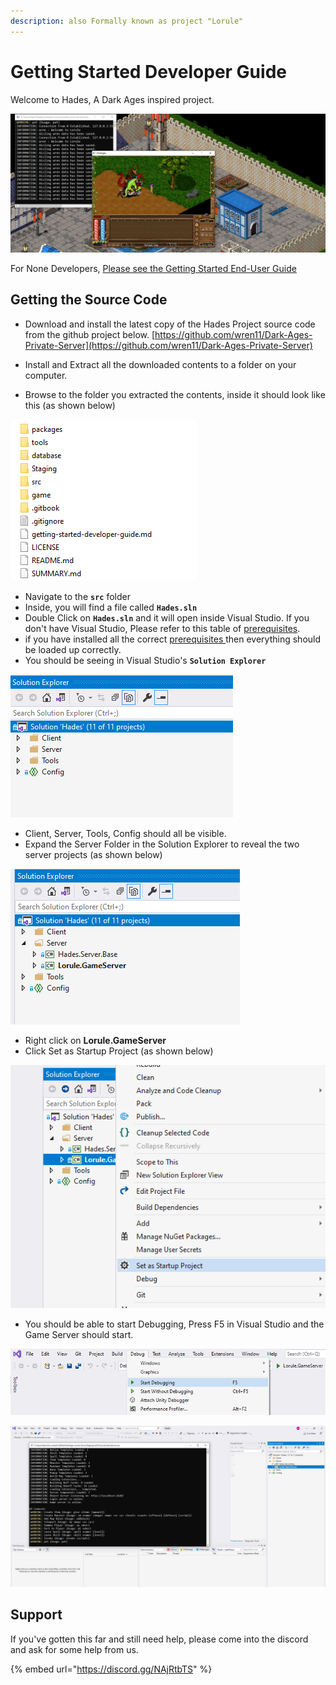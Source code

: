 ```yaml
---
description: also Formally known as project "Lorule"
---
```


# Getting Started Developer Guide

Welcome to Hades, A Dark Ages inspired project. 


![](.gitbook/assets/hades.png)

For None Developers, [Please see the Getting Started End-User Guide](https://github.com/wren11/Dark-Ages-Private-Server)  
  

## Getting the Source Code

* Download and install the latest copy of the Hades Project source code from the github project below. [https://github.com/wren11/Dark-Ages-Private-Server](https://github.com/wren11/Dark-Ages-Private-Server)


* Install and Extract all the downloaded contents to a folder on your computer.
* Browse to the folder you extracted the contents, inside it should look like this \(as shown below\)

![](.gitbook/assets/image%20%2824%29.png)

* Navigate to the **`src`** folder
* Inside, you will find a file called **`Hades.sln`**
* Double Click on **`Hades.sln`** and it will open inside Visual Studio. If you don't have Visual Studio, Please refer to this table of [prerequisites](./#client-and-server-prerequisites).
* if you have installed all the correct [prerequisites ](./#client-and-server-prerequisites)then everything should be loaded up correctly.
* You should be seeing in Visual Studio's **`Solution Explorer`**

![](.gitbook/assets/image%20%2820%29.png)

* Client, Server, Tools, Config should all be visible.
* Expand the Server Folder in the Solution Explorer to reveal the two server projects \(as shown below\)

![](.gitbook/assets/image%20%2822%29.png)

* Right click on **Lorule.GameServer**
* Click Set as Startup Project \(as shown below\)

![](.gitbook/assets/image%20%2821%29.png)

* You should be able to start Debugging, Press F5 in Visual Studio and the Game Server should start.

![](.gitbook/assets/image%20%2825%29.png)

![](.gitbook/assets/image%20%2826%29.png)

## Support 

If you've gotten this far and still need help, please come into the discord and ask for some help from us.

{% embed url="https://discord.gg/NAjRtbTS" %}







